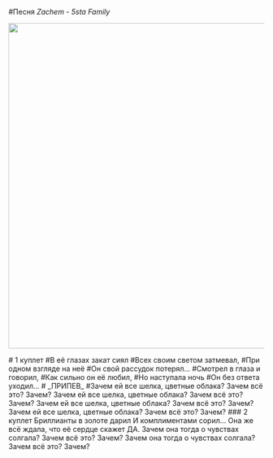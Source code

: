 #Песня _Zachem - 5sta Family_
<p align="center">
  <img width="640" height="640" src="https://i.scdn.co/image/ab67616d0000b273338ee9156ffa6d300a19ebfc">
</p>
# 1 куплет
#В её глазах закат сиял
#Всех своим светом затмевал,
#При одном взгляде на неё
#Он свой рассудок потерял...
#Смотрел в глаза и говорил,
#Как сильно он её любил,
#Но наступала ночь
#Он без ответа уходил...
# _ПРИПЕВ_
#Зачем ей все шелка, цветные облака?
Зачем всё это? Зачем?
Зачем ей все шелка, цветные облака?
Зачем всё это? Зачем?
Зачем ей все шелка, цветные облака?
Зачем всё это? Зачем?
Зачем ей все шелка, цветные облака?
Зачем всё это? Зачем?
### 2 куплет
Бриллианты в золоте дарил
И комплиментами сорил...
Она же всё ждала, что её сердце скажет ДА.
Зачем она тогда о чувствах солгала?
Зачем всё это? Зачем?
Зачем она тогда о чувствах солгала?
Зачем всё это? Зачем?

